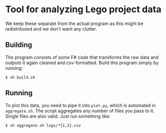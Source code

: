 # Tool for analyzing Lego project data #

We keep these separate from the actual program as this might be
redistributed and we don't want any clutter.

## Building

The program consists of some F# code that transforms the raw data and
outputs it again cleaned and csv-formatted. Build this program simply
by running:

```
$ sh build.sh
```

## Running

To plot this data, you need to pipe it into ```plot.py```, which is
automated in ```aggregate.sh```. The script aggregates any number of
files you pass to it. Single files are also valid. Just run something
like:

```
$ sh aggregate.sh logs/*{1,2}.csv
```
